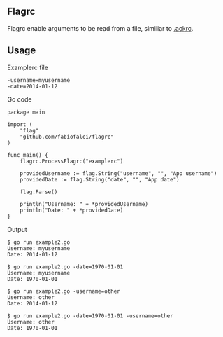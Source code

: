 Flagrc
------

Flagrc enable arguments to be read from a file, similiar to [.ackrc](http://beyondgrep.com/documentation/).

Usage
-----

Examplerc file

	-username=myusername
	-date=2014-01-12

Go code

	package main

	import (
		"flag"
		"github.com/fabiofalci/flagrc"
	)

	func main() {
		flagrc.ProcessFlagrc("examplerc")

		providedUsername := flag.String("username", "", "App username")
		providedDate := flag.String("date", "", "App date")

		flag.Parse()

		println("Username: " + *providedUsername)
		println("Date: " + *providedDate)
	}

Output

	$ go run example2.go
	Username: myusername
	Date: 2014-01-12

	$ go run example2.go -date=1970-01-01
	Username: myusername
	Date: 1970-01-01

	$ go run example2.go -username=other
	Username: other
	Date: 2014-01-12

	$ go run example2.go -date=1970-01-01 -username=other
	Username: other
	Date: 1970-01-01

